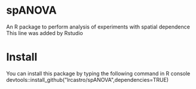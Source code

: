 # spANOVA
An R package to perform analysis of experiments with spatial dependence   
This line was added by Rstudio

# Install
You can install this package by typing the following command in R console  
devtools::install_github("lrcastro/spANOVA",dependencies=TRUE)
